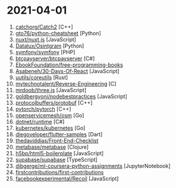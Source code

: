 # 2021-04-01

1. [catchorg/Catch2](https://github.com/catchorg/Catch2 "A modern, C++-native, header-only, test framework for unit-tests, TDD and BDD - using C++11, C++14, C++17 and later (or C++03 on the Catch1.x branch)") [C++]
2. [gto76/python-cheatsheet](https://github.com/gto76/python-cheatsheet "Comprehensive Python Cheatsheet") [Python]
3. [nuxt/nuxt.js](https://github.com/nuxt/nuxt.js "The Intuitive Vue Framework") [JavaScript]
4. [Datalux/Osintgram](https://github.com/Datalux/Osintgram "Osintgram is a OSINT tool on Instagram. It offers an interactive shell to perform analysis on Instagram account of any users by its nickname") [Python]
5. [symfony/symfony](https://github.com/symfony/symfony "The Symfony PHP framework") [PHP]
6. [btcpayserver/btcpayserver](https://github.com/btcpayserver/btcpayserver "Accept Bitcoin payments. Free, open-source & self-hosted, Bitcoin payment processor.") [C#]
7. [EbookFoundation/free-programming-books](https://github.com/EbookFoundation/free-programming-books "📚 Freely available programming books") 
8. [Asabeneh/30-Days-Of-React](https://github.com/Asabeneh/30-Days-Of-React "30 Days of React challenge is a step by step guide to learn React in 30 days. It requires HTML, CSS, and JavaScript knowledge. You should be comfortable with JavaScript before you start to React. If you are not comfortable with JavaScript check out 30DaysOfJavaScript. This is a continuation of 30 Days Of JS. This challenge may take up to 100 day…") [JavaScript]
9. [uutils/coreutils](https://github.com/uutils/coreutils "Cross-platform Rust rewrite of the GNU coreutils") [Rust]
10. [mytechnotalent/Reverse-Engineering](https://github.com/mytechnotalent/Reverse-Engineering "A FREE comprehensive reverse engineering course covering x86, x64, 32-bit ARM & 64-bit ARM architectures.") [C]
11. [mrdoob/three.js](https://github.com/mrdoob/three.js "JavaScript 3D library.") [JavaScript]
12. [goldbergyoni/nodebestpractices](https://github.com/goldbergyoni/nodebestpractices "✅ The Node.js best practices list (March 2021)") [JavaScript]
13. [protocolbuffers/protobuf](https://github.com/protocolbuffers/protobuf "Protocol Buffers - Google's data interchange format") [C++]
14. [pytorch/pytorch](https://github.com/pytorch/pytorch "Tensors and Dynamic neural networks in Python with strong GPU acceleration") [C++]
15. [openservicemesh/osm](https://github.com/openservicemesh/osm "Open Service Mesh (OSM) is a lightweight, extensible, cloud native service mesh that allows users to uniformly manage, secure, and get out-of-the-box observability features for highly dynamic microservice environments.") [Go]
16. [dotnet/runtime](https://github.com/dotnet/runtime ".NET is a cross-platform runtime for cloud, mobile, desktop, and IoT apps.") [C#]
17. [kubernetes/kubernetes](https://github.com/kubernetes/kubernetes "Production-Grade Container Scheduling and Management") [Go]
18. [diegoveloper/flutter-samples](https://github.com/diegoveloper/flutter-samples "Flutter Samples") [Dart]
19. [thedaviddias/Front-End-Checklist](https://github.com/thedaviddias/Front-End-Checklist "🗂 The perfect Front-End Checklist for modern websites and meticulous developers") 
20. [metabase/metabase](https://github.com/metabase/metabase "The simplest, fastest way to get business intelligence and analytics to everyone in your company 😋") [Clojure]
21. [h5bp/html5-boilerplate](https://github.com/h5bp/html5-boilerplate "A professional front-end template for building fast, robust, and adaptable web apps or sites.") [JavaScript]
22. [supabase/supabase](https://github.com/supabase/supabase "The open source Firebase alternative. Follow to stay updated about our public Beta.") [TypeScript]
23. [dibgerge/ml-coursera-python-assignments](https://github.com/dibgerge/ml-coursera-python-assignments "Python assignments for the machine learning class by andrew ng on coursera with complete submission for grading capability and re-written instructions.") [JupyterNotebook]
24. [firstcontributions/first-contributions](https://github.com/firstcontributions/first-contributions "🚀✨ Help beginners to contribute to open source projects") 
25. [facebookexperimental/Recoil](https://github.com/facebookexperimental/Recoil "Recoil is an experimental state management library for React apps. It provides several capabilities that are difficult to achieve with React alone, while being compatible with the newest features of React.") [JavaScript]
